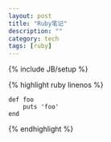 ```yaml
---
layout: post
title: "Ruby笔记"
description: ""
category: tech
tags: [ruby]
---
```

{% include JB/setup %}


{% highlight ruby linenos %}
		
	def foo
		puts 'foo'
	end
{% endhighlight %}